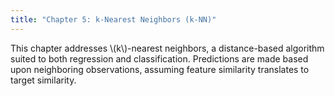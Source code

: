 ```yaml
---
title: "Chapter 5: k-Nearest Neighbors (k-NN)"
---
```

This chapter addresses \\(k\\)-nearest neighbors, a distance-based algorithm suited to both regression and classification. Predictions are made based upon neighboring observations, assuming feature similarity translates to target similarity.